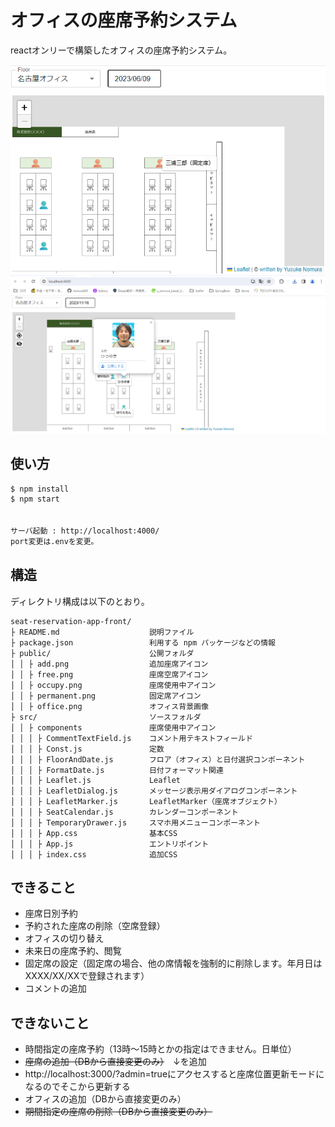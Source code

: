 # オフィスの座席予約システム
reactオンリーで構築したオフィスの座席予約システム。

![1](/images/1.png)
![2](/images/2.png)

## 使い方

```sh
$ npm install
$ npm start


サーバ起動 : http://localhost:4000/
port変更は.envを変更。

```

## 構造

ディレクトリ構成は以下のとおり。

```
seat-reservation-app-front/
├ README.md                    説明ファイル
├ package.json                 利用する npm パッケージなどの情報
├ public/                      公開フォルダ
│ │ ├ add.png                  追加座席アイコン
│ │ ├ free.png                 座席空席アイコン
│ │ ├ occupy.png               座席使用中アイコン
│ │ ├ permanent.png            固定席アイコン
│ │ ├ office.png               オフィス背景画像
├ src/                         ソースフォルダ
│ │ ├ components               座席使用中アイコン
│ │ │ ├ CommentTextField.js    コメント用テキストフィールド
│ │ │ ├ Const.js               定数
│ │ │ ├ FloorAndDate.js        フロア（オフィス）と日付選択コンポーネント
│ │ │ ├ FormatDate.js          日付フォーマット関連
│ │ │ ├ Leaflet.js             Leaflet
│ │ │ ├ LeafletDialog.js       メッセージ表示用ダイアログコンポーネント
│ │ │ ├ LeafletMarker.js       LeafletMarker（座席オブジェクト）
│ │ │ ├ SeatCalendar.js        カレンダーコンポーネント
│ │ │ ├ TemporaryDrawer.js     スマホ用メニューコンポーネント
│ │ │ ├ App.css                基本CSS
│ │ │ ├ App.js                 エントリポイント
│ │ │ ├ index.css              追加CSS
```

## できること

- 座席日別予約
- 予約された座席の削除（空席登録）
- オフィスの切り替え
- 未来日の座席予約、閲覧
- 固定席の設定（固定席の場合、他の席情報を強制的に削除します。年月日はXXXX/XX/XXで登録されます）
- コメントの追加

## できないこと

- 時間指定の座席予約（13時～15時とかの指定はできません。日単位）
- ~~座席の追加（DBから直接変更のみ）~~　↓を追加
- http://localhost:3000/?admin=trueにアクセスすると座席位置更新モードになるのでそこから更新する
- オフィスの追加（DBから直接変更のみ）
- ~~期間指定の座席の削除（DBから直接変更のみ）~~
